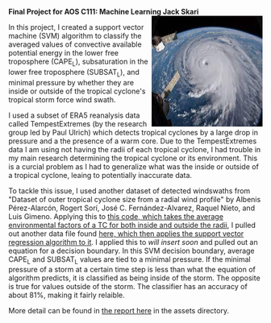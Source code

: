 **Final Project for AOS C111: Machine Learning Jack Skari** <img align="right" width="220" height="220" src="/assets/IMG/hurri.jpeg">

In this project, I created a support vector machine (SVM) algorithm to classify the averaged values of convective available potential energy in the lower free troposphere (CAPE<sub>L</sub>), subsaturation in the lower free troposphere (SUBSAT<sub>L</sub>), and minimal pressure by whether they are inside or outside of the tropical cyclone's tropical storm force wind swath.

I used a subset of ERA5 reanalysis data called TempestExtremes (by the research group led by Paul Ulrich) which detects tropical cyclones by a large drop in pressure and a the presence of a warm core. Due to the TempestExtremes data I am using not having the radii of each tropical cyclone, I had trouble in my main research determining the tropical cyclone or its environment. This is a curcial problem as I had to generalize what was the inside or outside of a tropical cyclone, leaing to potentially inaccurate data.

To tackle this issue, I used another dataset of detected windswaths from "Dataset of outer tropical cyclone size from a radial wind profile" by Albenis Pérez-Alarcón, Rogert Sorí, José C. Fernández-Alvarez, Raquel Nieto, and Luis Gimeno. Applying this to [this code, which takes the average environmental factors of a TC for both inside and outside the radii](https://github.com/jhs27333/jhs27333.github.io/blob/main/Buoy_Range_Monitor_Skari.ipynb), I pulled out another data file found [here, which then applies the support vector regression algorithm to it](https://github.com/jhs27333/jhs27333.github.io/blob/main/C111_Machine_Learning_Application_Skari.ipynb). I applied this to *will insert soon* and pulled out an equation for a decision boundary. In this SVM decision boundary, average CAPE<sub>L</sub> and SUBSAT<sub>L</sub> values are tied to a minimal pressure. If the minimal pressure of a storm at a certain time step is less than what the equation of algorithm predicts, it is classified as being inside of the storm. The opposite is true for values outside of the storm. The classifier has an accuracy of about 81%, making it fairly relaible. 

More detail can be found in [the report here](https://github.com/jhs27333/jhs27333.github.io/blob/main/assets/C111_Report_JSkari.pdf) in the assets directory.



